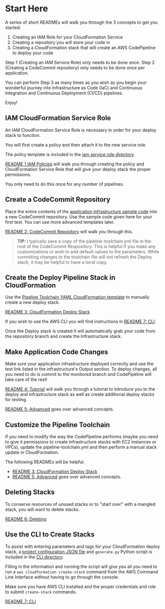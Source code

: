 # Start Here

A series of short READMEs will walk you through the 3 concepts to get you started:

1. Creating an IAM Role for your CloudFormation Service
2. Creating a repository you will store your code in
3. Creating a CloudFormation stack that will create an AWS CodePipeline to deploy your code

Step 1 (Creating an IAM Service Role) only needs to be done once. Step 2 (Creating a CodeCommit repository) only needs to be done once per application.

You can perform Step 3 as many times as you wish as you begin your wonderful journey into Infrastructure as Code (IaC) and Continuous Integration and Continuous Deployment (CI/CD) pipelines.

Enjoy!

## IAM CloudFormation Service Role

An IAM CloudFormation Service Role is necessary in order for your deploy stack to function.

You will first create a policy and then attach it to the new service role.

The policy template is included in the [iam service role directory](./iam-cloudformation-service-role/ATLANTIS-CloudFormationServicePolicy.json).

[README 1 IAM Policies](./README-1-IAM-CloudFormation-Service-Role.md) will walk you through creating the policy and CloudFormation Service Role that will give your deploy stack the proper permissions.

You only need to do this once for any number of pipelines.

## Create a CodeCommit Repository

Place the entire contents of the [application infrastructure sample code](../application-infrastructure-sample-code/) into a new CodeCommit repository. Use the sample code given here for your first test. You can use more advanced templates later. 

[README 2: CodeCommit Repository](./README-2-CodeCommit-Repository.md) will walk you through this.

> **TIP:** I typically save a copy of the pipeline-toolchain.yml file in the root of the CodeCommit Respository. This is helpful if you make any customizations or wish to add default values to the parameters. While commiting changes to the toolchain file will not refresh the Deploy stack, it may be helpful to have a local copy.

## Create the Deploy Pipeline Stack in CloudFormation

Use the [Pipeline Toolchain YAML CloudFormation template](./pipeline-toolchain.yml) to manually create a new deploy stack.

[README 3: CloudFormation Deploy Stack](./README-3-CloudFormation-Deploy-Stack.md) 

If you wish to use the AWS CLI you will find instructions in [README 7: CLI](./README-7-CLI.md).

Once the Deploy stack is created it will automatically grab your code from the repository branch and create the Infrastructure stack.

## Make Application Code Changes

Make sure your application infrastructure deployed correctly and use the test link listed in the infrastructure's Output section. To deploy changes, all you need to do is commit to the monitored branch and CodePipeline will take care of the rest!

[README 4: Tutorial](./README-4-Tutorial.md) will walk you through a tutorial to introduce you to the deploy and infrastructure stack as well as create additional deploy stacks for testing.

[README 5: Advanced](./README-5-Advanced.md) goes over advanced concepts.

## Customize the Pipeline Toolchain

If you need to modify the way the CodePipeline performs (maybe you need to give it permissions to create infrastructure stacks with EC2 instances or VPCs), update the pipeline-toolchain.yml and then perform a manual stack update in CloudFormation.

The following READMEs will be helpful.

- [README 3: CloudFormation Deploy Stack](./README-3-CloudFormation-Deploy-Stack.md)
- [README 5: Advanced](./README-5-Advanced.md) goes over advanced concepts.

## Deleting Stacks

To conserve resources of unused stacks or to "start over" with a mangled stack, you will want to delete stacks.

[README 6: Deleting](./README-6-Deleting.md)

## Use the CLI to Create Stacks

To assist with entering parameters and tags for your CloudFormation deploy stack, a [project configuration JSON file](./cli/config-stack.json) and `generate.py` Python script is included in the [CLI directory](./cli/).

Filling in the information and running the script will give you all you need to run a `aws cloudformation create-stack` command from the AWS Command Line Interface without having to go through the console.

Make sure you have AWS CLI installed and the proper credentials and role to submit `create-stack` commands.

[README 7: CLI](./README-7-CLI.md)
